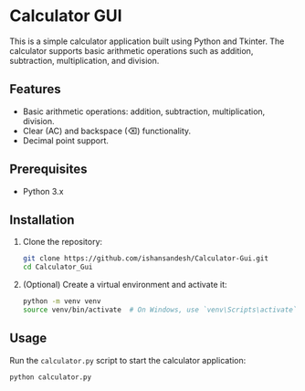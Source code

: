 # Calculator GUI

This is a simple calculator application built using Python and Tkinter. The calculator supports basic arithmetic operations such as addition, subtraction, multiplication, and division.

## Features

- Basic arithmetic operations: addition, subtraction, multiplication, division.
- Clear (AC) and backspace (⌫) functionality.
- Decimal point support.

## Prerequisites

- Python 3.x

## Installation

1. Clone the repository:

    ```bash
    git clone https://github.com/ishansandesh/Calculator-Gui.git
    cd Calculator_Gui
    ```

2. (Optional) Create a virtual environment and activate it:

    ```bash
    python -m venv venv
    source venv/bin/activate  # On Windows, use `venv\Scripts\activate`
    ```

## Usage

Run the `calculator.py` script to start the calculator application:

```bash
python calculator.py

